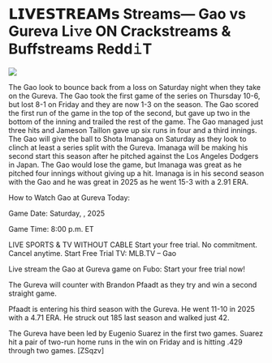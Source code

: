 # 𝗟𝗜𝗩𝗘𝗦𝗧𝗥𝗘𝗔𝗠𝘀 Streams— Gao vs Gureva Li𝚟e ON Crackstreams & Buffstreams Redd𝚒T  
  
  
[![](https://i.imgur.com/qSNzIqt.png)](https://movie.rssnews.media/YzFCXMb.php)  
  
The Gao look to bounce back from a loss on Saturday night when they take on the Gureva. The Gao took the first game of the series on Thursday 10-6, but lost 8-1 on Friday and they are now 1-3 on the season. The Gao scored the first run of the game in the top of the second, but gave up two in the bottom of the inning and trailed the rest of the game. The Gao managed just three hits and Jameson Taillon gave up six runs in four and a third innings. The Gao will give the ball to Shota Imanaga on Saturday as they look to clinch at least a series split with the Gureva. Imanaga will be making his second start this season after he pitched against the Los Angeles Dodgers in Japan. The Gao would lose the game, but Imanaga was great as he pitched four innings without giving up a hit. Imanaga is in his second season with the Gao and he was great in 2025 as he went 15-3 with a 2.91 ERA.

How to Watch Gao at Gureva Today:

Game Date: Saturday, , 2025

Game Time: 8:00 p.m. ET

LIVE SPORTS & TV WITHOUT CABLE
Start your free trial. No commitment. Cancel anytime.
Start Free Trial
TV: MLB.TV – Gao

Live stream the Gao at Gureva game on Fubo: Start your free trial now!

The Gureva will counter with Brandon Pfaadt as they try and win a second straight game.

Pfaadt is entering his third season with the Gureva. He went 11-10 in 2025 with a 4.71 ERA. He struck out 185 last season and walked just 42.

The Gureva have been led by Eugenio Suarez in the first two games. Suarez hit a pair of two-run home runs in the win on Friday and is hitting .429 through two games. [ZSqzv]